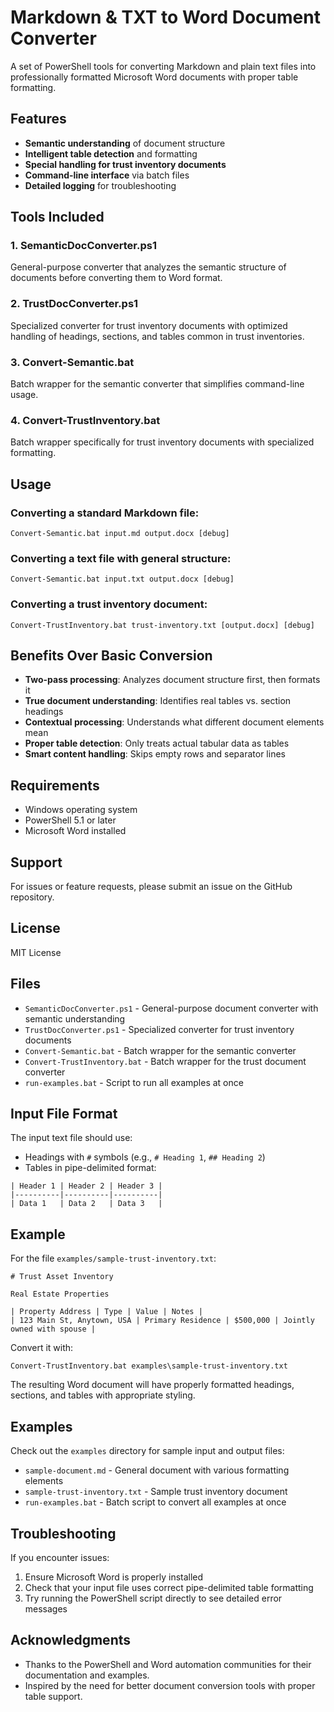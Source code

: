 # Markdown & TXT to Word Document Converter

A set of PowerShell tools for converting Markdown and plain text files into professionally formatted Microsoft Word documents with proper table formatting.

## Features

- **Semantic understanding** of document structure
- **Intelligent table detection** and formatting
- **Special handling for trust inventory documents**
- **Command-line interface** via batch files
- **Detailed logging** for troubleshooting

## Tools Included

### 1. SemanticDocConverter.ps1
General-purpose converter that analyzes the semantic structure of documents before converting them to Word format.

### 2. TrustDocConverter.ps1
Specialized converter for trust inventory documents with optimized handling of headings, sections, and tables common in trust inventories.

### 3. Convert-Semantic.bat
Batch wrapper for the semantic converter that simplifies command-line usage.

### 4. Convert-TrustInventory.bat
Batch wrapper specifically for trust inventory documents with specialized formatting.

## Usage

### Converting a standard Markdown file:

```batch
Convert-Semantic.bat input.md output.docx [debug]
```

### Converting a text file with general structure:

```batch
Convert-Semantic.bat input.txt output.docx [debug]
```

### Converting a trust inventory document:

```batch
Convert-TrustInventory.bat trust-inventory.txt [output.docx] [debug]
```

## Benefits Over Basic Conversion

- **Two-pass processing**: Analyzes document structure first, then formats it
- **True document understanding**: Identifies real tables vs. section headings
- **Contextual processing**: Understands what different document elements mean
- **Proper table detection**: Only treats actual tabular data as tables
- **Smart content handling**: Skips empty rows and separator lines

## Requirements

- Windows operating system
- PowerShell 5.1 or later
- Microsoft Word installed

## Support

For issues or feature requests, please submit an issue on the GitHub repository.

## License

MIT License

## Files

- `SemanticDocConverter.ps1` - General-purpose document converter with semantic understanding
- `TrustDocConverter.ps1` - Specialized converter for trust inventory documents
- `Convert-Semantic.bat` - Batch wrapper for the semantic converter
- `Convert-TrustInventory.bat` - Batch wrapper for the trust document converter
- `run-examples.bat` - Script to run all examples at once

## Input File Format

The input text file should use:

- Headings with `#` symbols (e.g., `# Heading 1`, `## Heading 2`)
- Tables in pipe-delimited format:

```
| Header 1 | Header 2 | Header 3 |
|----------|----------|----------|
| Data 1   | Data 2   | Data 3   |
```

## Example

For the file `examples/sample-trust-inventory.txt`:

```
# Trust Asset Inventory

Real Estate Properties

| Property Address | Type | Value | Notes |
| 123 Main St, Anytown, USA | Primary Residence | $500,000 | Jointly owned with spouse |
```

Convert it with:

```
Convert-TrustInventory.bat examples\sample-trust-inventory.txt
```

The resulting Word document will have properly formatted headings, sections, and tables with appropriate styling.

## Examples

Check out the `examples` directory for sample input and output files:

- `sample-document.md` - General document with various formatting elements
- `sample-trust-inventory.txt` - Sample trust inventory document
- `run-examples.bat` - Batch script to convert all examples at once

## Troubleshooting

If you encounter issues:

1. Ensure Microsoft Word is properly installed
2. Check that your input file uses correct pipe-delimited table formatting
3. Try running the PowerShell script directly to see detailed error messages

## Acknowledgments

- Thanks to the PowerShell and Word automation communities for their documentation and examples.
- Inspired by the need for better document conversion tools with proper table support. 
